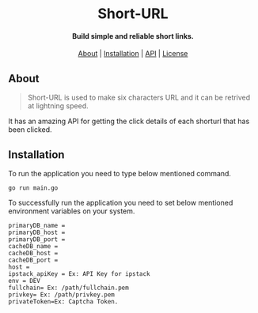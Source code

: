 <div align="center">
    <h2></h2>
    <h1>Short-URL</h1>
    <h4>Build simple and reliable short links.</h4>
</div>

<p align="center">
    <a href = "#about">About</a> |
    <a href = "#installation">Installation</a> |
    <a href = "#api">API</a> |
    <a href = "#license">License</a> 
</p>

## About
> Short-URL is used to make six characters URL and it can be retrived at lightning speed.

It has an amazing API for getting the click details of each shorturl that has been clicked. 

## Installation
To run the application you need to type below mentioned command.
```
go run main.go
```
To successfully run the application you need to set below mentioned environment variables on your system.

```
primaryDB_name = 
primaryDB_host = 
primaryDB_port = 
cacheDB_name =  
cacheDB_host = 
cacheDB_port =
host = 
ipstack_apiKey = Ex: API Key for ipstack
env = DEV
fullchain= Ex: /path/fullchain.pem
privkey= Ex: /path/privkey.pem
privateToken=Ex: Captcha Token.
```